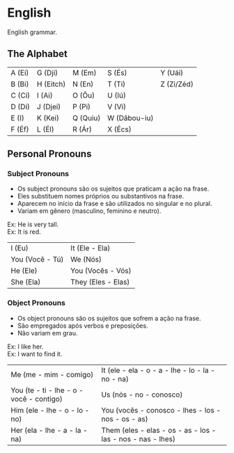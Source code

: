 # English
English grammar.

## The Alphabet
<table>
    <tr>
        <td>A (Ei)</td>
        <td>G (Dji)</td>
        <td>M (Em)</td>
        <td>S (És)</td>
        <td>Y (Uái)</td>
    </tr>
    <tr>
        <td>B (Bi)</td>
        <td>H (Eitch)</td>
        <td>N (En)</td>
        <td>T (Ti)</td>
        <td>Z (Zi/Zéd)</td>
    </tr>
    <tr>
        <td>C (Ci)</td>
        <td>I (Ai)</td>
        <td>O (Ôu)</td>
        <td>U (Iú)</td>
        <td></td>
    </tr>
    <tr>
        <td>D (Di)</td>
        <td>J (Djei)</td>
        <td>P (Pi)</td>
        <td>V (Vi)</td>
        <td></td>
    </tr>
    <tr>
        <td>E (I)</td>
        <td>K (Kei)</td>
        <td>Q (Quiu)</td>
        <td>W (Dâbou-iu)</td>
        <td></td>
    </tr>
    <tr>
        <td>F (Éf)</td>
        <td>L (Él)</td>
        <td>R (Ár)</td>
        <td>X (Écs)</td>
        <td></td>
    </tr>
</table>
  
## Personal Pronouns

### Subject Pronouns
* Os subject pronouns são os sujeitos que praticam a ação na frase.
* Eles substituem nomes próprios ou substantivos na frase.
* Aparecem no início da frase e são utilizados no singular e no plural.
* Variam em gênero (masculino, feminino e neutro).
    
Ex: He is very tall.    
Ex: It is red.

<table>
    <tr>
        <td>I (Eu)</td>
        <td>It (Ele - Ela)</td>
    </tr>
     <tr>
        <td>You (Você - Tú)</td>
        <td>We (Nós)</td>
    </tr>
     <tr>
        <td>He (Ele)</td>
        <td>You (Vocês - Vós)</td>
    </tr>
     <tr>
        <td>She (Ela)</td>
        <td>They (Eles - Elas)</td>
    </tr>
</table>

### Object Pronouns
* Os object pronouns são os sujeitos que sofrem a ação na frase.
* São empregados após verbos e preposições.
* Não variam em grau.

Ex: I like her.  
Ex: I want to  find it.

<table>
    <tr>
        <td>Me (me - mim - comigo)</td>
        <td>It (ele - ela - o - a - lhe - lo - la - no - na)</td>
    </tr>
     <tr>
        <td>You (te - ti - lhe - o - você - contigo)</td>
        <td>Us (nós - no - conosco)</td>
    </tr>
     <tr>
        <td>Him (ele - lhe - o - lo - no)</td>
        <td>You (vocês - conosco - lhes - los - nos - os - as)</td>
    </tr>
     <tr>
        <td>Her (ela - lhe - a - la - na)</td>
        <td>Them (eles - elas - os - as - los - las - nos - nas - lhes)</td>
    </tr>
</table>






